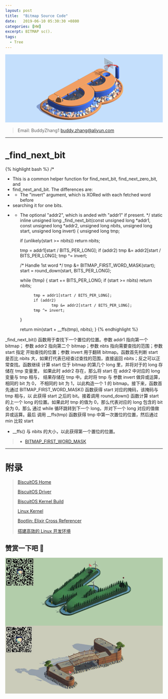 ```yaml
---
layout: post
title:  "Bitmap Source Code"
date:   2019-06-10 05:30:30 +0800
categories: [HW]
excerpt: BITMAP sc().
tags:
  - Tree
---
```


![DTS](/assets/PDB/BiscuitOS/kernel/IND00000B.jpg)

> Email: BuddyZhang1 <buddy.zhang@aliyun.com>

-----------------------------------

# <span id="_find_next_bit">_find_next_bit</span>

{% highlight bash %}
/*
 * This is a common helper function for find_next_bit, find_next_zero_bit, and
 * find_next_and_bit. The differences are:
 *  - The "invert" argument, which is XORed with each fetched word before
 *    searching it for one bits.
 *  - The optional "addr2", which is anded with "addr1" if present.
 */
static inline unsigned long _find_next_bit(const unsigned long *addr1,
                const unsigned long *addr2, unsigned long nbits,
                unsigned long start, unsigned long invert)
{
        unsigned long tmp;

        if (unlikely(start >= nbits))
                return nbits;

        tmp = addr1[start / BITS_PER_LONG];
        if (addr2)
                tmp &= addr2[start / BITS_PER_LONG];
        tmp ^= invert;

        /* Handle 1st word */
        tmp &= BITMAP_FIRST_WORD_MASK(start);
        start = round_down(start, BITS_PER_LONG);

        while (!tmp) {
                start += BITS_PER_LONG;
                if (start >= nbits)
                        return nbits;

                tmp = addr1[start / BITS_PER_LONG];
                if (addr2)
                        tmp &= addr2[start / BITS_PER_LONG];
                tmp ^= invert;
        }

        return min(start + __ffs(tmp), nbits);
}
{% endhighlight %}

_find_next_bit() 函数用于查找下一个置位的位置。参数 addr1 指向第一个 bitmap；
参数 addr2 指向第二个 bitmap；参数 nbts 指向需要查找的范围；参数 start 指定
开始查找的位置；参数 invert 用于翻转 bitmap。函数首先判断 start 是否比 nbits
大，如果打代表已经查过查找的范围，直接返回 nbits；反之可以正常查找。函数继续
计算 start 位于 bitmap 的第几个 long 里，并将对于的 long 存储在 tmp 变量里，
如果此时 addr2 存在，那么将 start 在 addr2 中对应的 long 变量与 tmp 相与，
结果存储在 tmp 中。此时将 tmp 与 参数 invert 做异或运算，相同的 bit 为 0，
不相同的 bit 为 1，以此构造一个 1 的 bitmap。接下来，函数首先通过
BITMAP_FIRST_WORD_MASK() 函数获得 start 对应的掩码，该掩码与 tmp 相与，以
此获得 start 之后的 bit。接着调用 round_down() 函数计算 start 的上一个 long
的位置。如果此时 tmp 的值为 0，那么代表对应的 long 包含的 bit 全为 0，那么
通过 while 循环跳转到下一个 long，并对下一个 long 对应的值做异或运算。最后
调用 __ffs(tmp) 函数获得 tmp 中第一次置位的位置，然后通过 min 比较 start
+ __ffs() 与 nbits 的大小，以此获得第一个置位的位置。

> - [BITMAP_FIRST_WORD_MASK](/blog/BITMAP_BITMAP_FIRST_WORD_MASK/)

-----------------------------------------------

# <span id="附录">附录</span>

> [BiscuitOS Home](https://biscuitos.github.io/)
>
> [BiscuitOS Driver](/blog/BiscuitOS_Catalogue/)
>
> [BiscuitOS Kernel Build](/blog/Kernel_Build/)
>
> [Linux Kernel](https://www.kernel.org/)
>
> [Bootlin: Elixir Cross Referencer](https://elixir.bootlin.com/linux/latest/source)
>
> [搭建高效的 Linux 开发环境](/blog/Linux-debug-tools/)

## 赞赏一下吧 🙂

![MMU](/assets/PDB/BiscuitOS/kernel/HAB000036.jpg)
